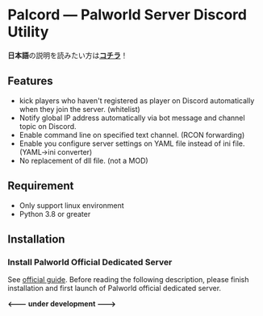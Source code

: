 # Palcord — Palworld Server Discord Utility

**日本語**の説明を読みたい方は[**コチラ**](README.md)！

## Features
- kick players who haven't registered as player on Discord automatically when they join the server. (whitelist)
- Notify global IP address automatically via bot message and channel topic on Discord.
- Enable command line on specified text channel. (RCON forwarding)
- Enable you configure server settings on YAML file instead of ini file. (YAML→ini converter)
- No replacement of dll file. (not a MOD)

## Requirement
- Only support linux environment
- Python 3.8 or greater


## Installation
### Install Palworld Official Dedicated Server
See [official guide](https://tech.palworldgame.com/category/getting-started).
Before reading the following description, please finish installation and first launch of Palworld official dedicated server.

**<--- under development --->**